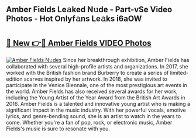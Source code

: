 ## Amber Fields Le𝚊ked N𝚞de - Part-vSe Video Photos - Hot Onlyf𝚊ns Le𝚊ks i6aOW

# <h2><a href="http://ac4130.deff.icu/?id=Amber+Fields">🔗 New 👉🔴 Amber Fields VIDEO Photos</a></h2>

[![Amber Fields N𝚞des](https://i.imgur.com/rIISA9y.gif)](http://ac4130.deff.icu/?id=Amber+Fields)
Since her breakthrough exhibition, Amber Fields has collaborated with several high-profile artists and organizations. In 2017, she worked with the British fashion brand Burberry to create a series of limited-edition scarves inspired by her artwork. In 2018, she was invited to participate in the Venice Biennale, one of the most prestigious art events in the world. Amber Fields has also received several awards for her work, including the Young Artist of the Year Award from the British Art Awards in 2016. Amber Fields is a talented and innovative young artist who is making a significant impact in the music industry. With her powerful vocals, emotive lyrics, and genre-bending sound, she is an artist to watch in the years to come. Whether you're a fan of pop, rock, or electronic music, Amber Fields's music is sure to resonate with you.
